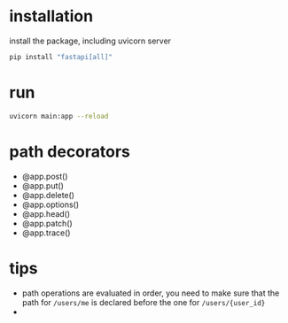 # installation

install the package, including uvicorn server
```bash
pip install "fastapi[all]"

```


# run
```bash
uvicorn main:app --reload
```

# path decorators
- @app.post()
- @app.put()
- @app.delete()
- @app.options()
- @app.head()
- @app.patch()
- @app.trace()

# tips
- path operations are evaluated in order, you need to make sure that the path for `/users/me` is declared before the one for `/users/{user_id}`
- 